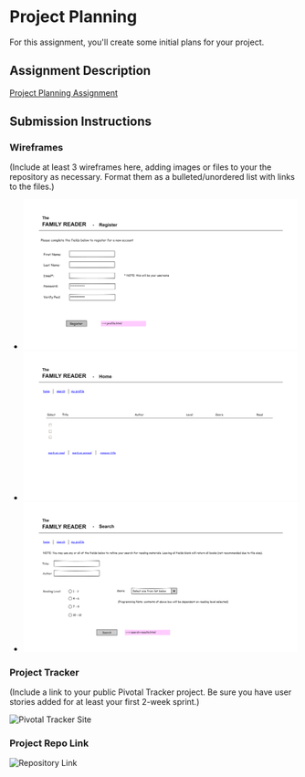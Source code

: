 # Project Planning
For this assignment, you'll create some initial plans for your project.

## Assignment Description
[Project Planning Assignment](https://education.launchcode.org/liftoff/assignments/planning/)

## Submission Instructions

### Wireframes

(Include at least 3 wireframes here, adding images or files to your the repository as necessary. Format them as a
bulleted/unordered list with links to the files.)

* ![Site Registration Page](https://github.com/bmarkj/liftoff-assignments/blob/master/register.png)
* ![User Home Page](https://github.com/bmarkj/liftoff-assignments/blob/master/home.png)
* ![Search Page](https://github.com/bmarkj/liftoff-assignments/blob/master/search.png)



### Project Tracker

(Include a link to your public Pivotal Tracker project. Be sure you have user stories added for at least your first
2-week sprint.)

![Pivotal Tracker Site](https://www.pivotaltracker.com/n/projects/2343603)



### Project Repo Link
![Repository Link](https://github.com/bmarkj/liftoff-books)
